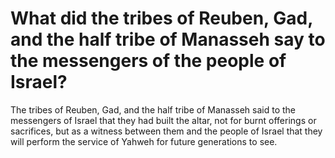 # What did the tribes of Reuben, Gad, and the half tribe of Manasseh say to the messengers of the people of Israel?

The tribes of Reuben, Gad, and the half tribe of Manasseh said to the messengers of Israel that they had built the altar, not for burnt offerings or sacrifices, but as a witness between them and the people of Israel that they will perform the service of Yahweh for future generations to see.
